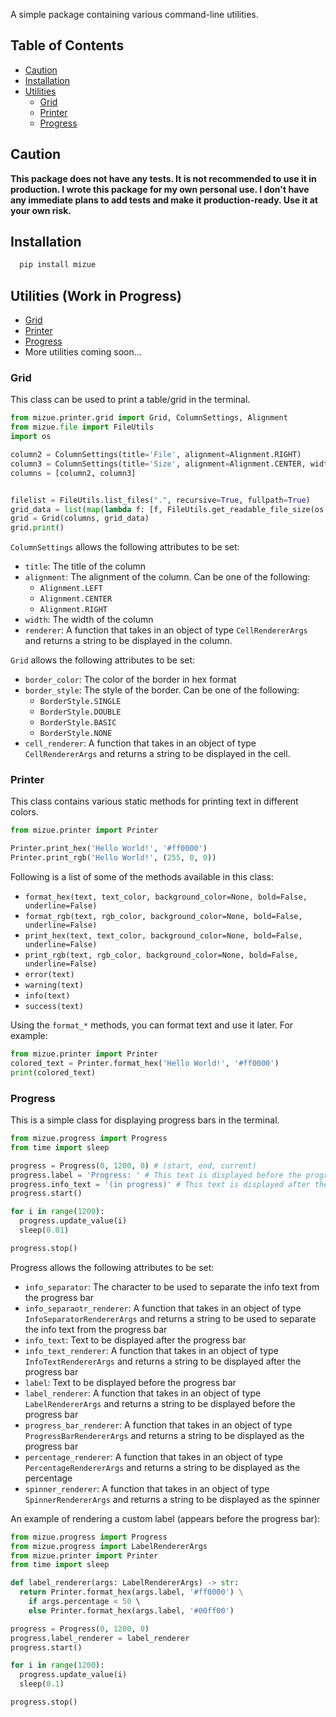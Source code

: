 A simple package containing various command-line utilities.

## Table of Contents
- [Caution](#caution)
- [Installation](#installation)
- [Utilities](#contents)
  - [Grid](#grid)
  - [Printer](#printer)
  - [Progress](#progress)


## Caution

**This package does not have any tests. It is not recommended to use it in production.
I wrote this package for my own personal use. I don't have any immediate plans to add tests and make it production-ready.
Use it at your own risk.**

## Installation

```bash
  pip install mizue
```

## Utilities (Work in Progress)
- [Grid](#grid)
- [Printer](#printer)
- [Progress](#progress)
- More utilities coming soon...


### Grid

This class can be used to print a table/grid in the terminal.

```python
from mizue.printer.grid import Grid, ColumnSettings, Alignment
from mizue.file import FileUtils
import os

column2 = ColumnSettings(title='File', alignment=Alignment.RIGHT)
column3 = ColumnSettings(title='Size', alignment=Alignment.CENTER, width=50)
columns = [column2, column3]


filelist = FileUtils.list_files(".", recursive=True, fullpath=True)
grid_data = list(map(lambda f: [f, FileUtils.get_readable_file_size(os.stat(f).st_size)], filelist))
grid = Grid(columns, grid_data)
grid.print()
```

`ColumnSettings` allows the following attributes to be set:
- `title`: The title of the column
- `alignment`: The alignment of the column. Can be one of the following: 
  - ``Alignment.LEFT`` 
  - ``Alignment.CENTER`` 
  - ``Alignment.RIGHT``
- `width`: The width of the column
- `renderer`: A function that takes in an object of type ``CellRendererArgs`` and returns a string to be displayed in the column.

`Grid` allows the following attributes to be set:
- `border_color`: The color of the border in hex format
- `border_style`: The style of the border. Can be one of the following: 
  - ``BorderStyle.SINGLE`` 
  - ``BorderStyle.DOUBLE`` 
  - ``BorderStyle.BASIC`` 
  - ``BorderStyle.NONE``
- `cell_renderer`: A function that takes in an object of type ``CellRendererArgs`` and returns a string to be displayed in the cell.

### Printer

This class contains various static methods for printing text in different colors.

```python
from mizue.printer import Printer

Printer.print_hex('Hello World!', '#ff0000')
Printer.print_rgb('Hello World!', (255, 0, 0))
```

Following is a list of some of the methods available in this class:
- `format_hex(text, text_color, background_color=None, bold=False, underline=False)`
- `format_rgb(text, rgb_color, background_color=None, bold=False, underline=False)`
- `print_hex(text, text_color, background_color=None, bold=False, underline=False)`
- `print_rgb(text, rgb_color, background_color=None, bold=False, underline=False)`
- `error(text)`
- `warning(text)`
- `info(text)`
- `success(text)`

Using the `format_*` methods, you can format text and use it later. For example:

```python
from mizue.printer import Printer
colored_text = Printer.format_hex('Hello World!', '#ff0000')
print(colored_text)
```


### Progress

This is a simple class for displaying progress bars in the terminal.

```python
from mizue.progress import Progress
from time import sleep

progress = Progress(0, 1200, 0) # (start, end, current)
progress.label = 'Progress: ' # This text is displayed before the progress bar
progress.info_text = '(in progress)' # This text is displayed after the progress bar
progress.start()

for i in range(1200):
  progress.update_value(i)
  sleep(0.01)

progress.stop()
```

Progress allows the following attributes to be set:
- `info_separator`: The character to be used to separate the info text from the progress bar
- `info_separaotr_renderer`: A function that takes in an object of type ``InfoSeparatorRendererArgs`` and returns a string to be used to separate the info text from the progress bar
- `info_text`: Text to be displayed after the progress bar
- `info_text_renderer`: A function that takes in an object of type ``InfoTextRendererArgs`` and returns a string to be displayed after the progress bar
- `label`: Text to be displayed before the progress bar
- `label_renderer`: A function that takes in an object of type ``LabelRendererArgs`` and returns a string to be displayed before the progress bar
- `progress_bar_renderer`: A function that takes in an object of type ``ProgressBarRendererArgs`` and returns a string to be displayed as the progress bar
- `percentage_renderer`: A function that takes in an object of type ``PercentageRendererArgs`` and returns a string to be displayed as the percentage
- `spinner_renderer`: A function that takes in an object of type ``SpinnerRendererArgs`` and returns a string to be displayed as the spinner

An example of rendering a custom label (appears before the progress bar):

```python
from mizue.progress import Progress
from mizue.progress import LabelRendererArgs
from mizue.printer import Printer
from time import sleep

def label_renderer(args: LabelRendererArgs) -> str:
  return Printer.format_hex(args.label, '#ff0000') \
    if args.percentage < 50 \ 
    else Printer.format_hex(args.label, '#00ff00')

progress = Progress(0, 1200, 0)
progress.label_renderer = label_renderer
progress.start()

for i in range(1200):
  progress.update_value(i)
  sleep(0.1)

progress.stop()
```